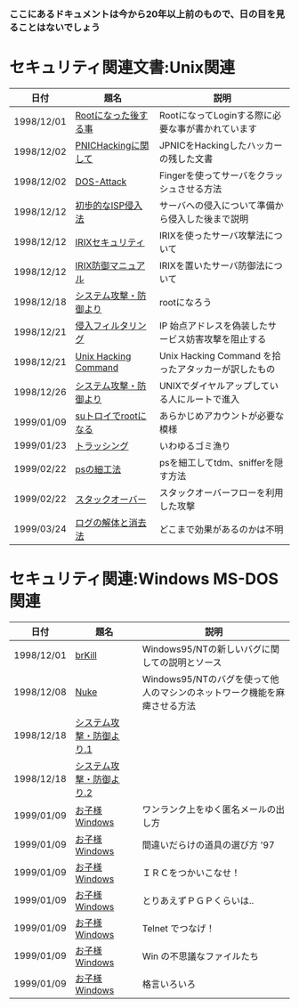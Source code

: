 ### ここにあるドキュメントは今から20年以上前のもので、日の目を見ることはないでしょう
# セキュリティ関連文書:Unix関連

|日付|題名|説明|
| ---------- | ---------------- | ------------------------------------ |
| 1998/12/01 | [Rootになった後する事](https://github.com/sanatamura/90s-Sec-Documentz/blob/main/Unix/su981201.txt) | RootになってLoginする際に必要な事が書かれています|
| 1998/12/02 | [PNICHackingに関して](https://github.com/sanatamura/90s-Sec-Documentz/blob/main/Unix/su981202.txt) | JPNICをHackingしたハッカーの残した文書 |
| 1998/12/02 | [DOS-Attack](https://github.com/sanatamura/90s-Sec-Documentz/blob/main/Unix/su981202a.txt) | Fingerを使ってサーバをクラッシュさせる方法 |
| 1998/12/12 | [初歩的なISP侵入法](https://github.com/sanatamura/90s-Sec-Documentz/blob/main/Unix/su981212.txt) | サーバへの侵入について準備から侵入した後まで説明 |
| 1998/12/12 | [IRIXセキュリティ](https://github.com/sanatamura/90s-Sec-Documentz/blob/main/Unix/su981212.txt) | IRIXを使ったサーバ攻撃法について |
| 1998/12/12 | [IRIX防御マニュアル](https://github.com/sanatamura/90s-Sec-Documentz/blob/main/Unix/su981212a.txt) | IRIXを置いたサーバ防御法について |
| 1998/12/18 | [システム攻撃・防御より](https://github.com/sanatamura/90s-Sec-Documentz/blob/main/Unix/su981212b.txt) | rootになろう |
| 1998/12/21 | [侵入フィルタリング](https://github.com/sanatamura/90s-Sec-Documentz/blob/main/Unix/su981218.txt) | IP 始点アドレスを偽装したサービス妨害攻撃を阻止する |
| 1998/12/21 | [Unix Hacking Command](https://github.com/sanatamura/90s-Sec-Documentz/blob/main/Unix/su981221.txt) | Unix Hacking Command を拾ったアタッカーが訳したもの |
| 1998/12/26 | [システム攻撃・防御より](https://github.com/sanatamura/90s-Sec-Documentz/blob/main/Unix/su981221a.txt) | UNIXでダイヤルアップしている人にルートで進入 |
| 1999/01/09 | [suトロイでrootになる](https://github.com/sanatamura/90s-Sec-Documentz/blob/main/Unix/su981226.txt) | あらかじめアカウントが必要な模様 |
| 1999/01/23 | [トラッシング](https://github.com/sanatamura/90s-Sec-Documentz/blob/main/Unix/su990109.txt) | いわゆるゴミ漁り |
| 1999/02/22 | [psの細工法](https://github.com/sanatamura/90s-Sec-Documentz/blob/main/Unix/su990123.txt) | psを細工してtdm、snifferを隠す方法 |
| 1999/02/22 | [スタックオーバー](https://github.com/sanatamura/90s-Sec-Documentz/blob/main/Unix/su990222.txt) | スタックオーバーフローを利用した攻撃 |
| 1999/03/24 | [ログの解体と消去法](https://github.com/sanatamura/90s-Sec-Documentz/blob/main/Unix/su990324.txt)| どこまで効果があるのかは不明 |



# セキュリティ関連:Windows MS-DOS関連

|日付|題名|説明 |
|------|-----|-----|
|1998/12/01|[brKill](https://github.com/sanatamura/90s-Sec-Documentz/blob/main/MS/so981201.txt)|Windows95/NTの新しいバグに関しての説明とソース|
|1998/12/08|[Nuke](https://github.com/sanatamura/90s-Sec-Documentz/blob/main/MS/so981208.txt)|Windows95/NTのバグを使って他人のマシンのネットワーク機能を麻痺させる方法|
|1998/12/18|[システム攻撃・防御より.1](https://github.com/sanatamura/90s-Sec-Documentz/blob/main/MS/so981218.txt)|
|1998/12/18|[システム攻撃・防御より.2](https://github.com/sanatamura/90s-Sec-Documentz/blob/main/MS/so981218a.txt)|
|1999/01/09|[お子様Windows](https://github.com/sanatamura/90s-Sec-Documentz/blob/main/MS/so990109.txt)|ワンランク上をゆく匿名メールの出し方|
|1999/01/09 |[お子様Windows](https://github.com/sanatamura/90s-Sec-Documentz/blob/main/MS/so990109a.txt) |間違いだらけの道具の選び方 '97|
|1999/01/09|[お子様Windows](https://github.com/sanatamura/90s-Sec-Documentz/blob/main/MS/so990109b.txt) |ＩＲＣをつかいこなせ！|
|1999/01/09 |[お子様Windows](https://github.com/sanatamura/90s-Sec-Documentz/blob/main/MS/so990109c.txt) |とりあえずＰＧＰくらいは..|
|1999/01/09 |[お子様Windows](https://github.com/sanatamura/90s-Sec-Documentz/blob/main/MS/so990109d.txt)|Telnet でつなげ！|
|1999/01/09 |[お子様Windows](https://github.com/sanatamura/90s-Sec-Documentz/blob/main/MS/so990109e.txt) |Win の不思議なファイルたち|
|1999/01/09 |[お子様Windows](https://github.com/sanatamura/90s-Sec-Documentz/blob/main/MS/so990109f.txt) |格言いろいろ|

